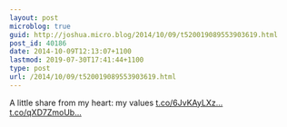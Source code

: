 ```yaml
---
layout: post
microblog: true
guid: http://joshua.micro.blog/2014/10/09/t520019089553903619.html
post_id: 40186
date: 2014-10-09T12:13:07+1100
lastmod: 2019-07-30T17:41:44+1100
type: post
url: /2014/10/09/t520019089553903619.html
---
```

A little share from my heart: my values [t.co/6JvKAyLXz...](http://t.co/6JvKAyLXzb) [t.co/qXD7ZmoUb...](http://t.co/qXD7ZmoUbk)
